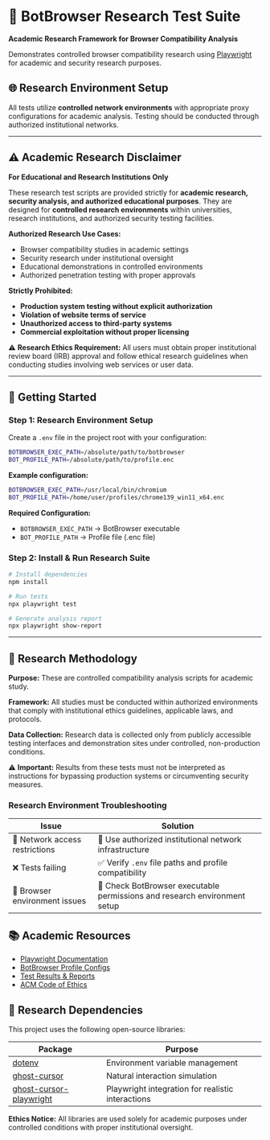 
# 🔬 BotBrowser Research Test Suite

**Academic Research Framework for Browser Compatibility Analysis**

Demonstrates controlled browser compatibility research using [Playwright](https://playwright.dev/docs/writing-tests) for academic and security research purposes.

## 🌐 Research Environment Setup

All tests utilize **controlled network environments** with appropriate proxy configurations for academic analysis. Testing should be conducted through authorized institutional networks.

---

## ⚠️ Academic Research Disclaimer

**For Educational and Research Institutions Only**

These research test scripts are provided strictly for **academic research, security analysis, and authorized educational purposes**. They are designed for **controlled research environments** within universities, research institutions, and authorized security testing facilities.

**Authorized Research Use Cases:**
- Browser compatibility studies in academic settings
- Security research under institutional oversight
- Educational demonstrations in controlled environments
- Authorized penetration testing with proper approvals

**Strictly Prohibited:**
- **Production system testing without explicit authorization**
- **Violation of website terms of service**
- **Unauthorized access to third-party systems**
- **Commercial exploitation without proper licensing**

⚠️ **Research Ethics Requirement:** All users must obtain proper institutional review board (IRB) approval and follow ethical research guidelines when conducting studies involving web services or user data.

---

## 🔧 Getting Started

### Step 1: Research Environment Setup

Create a `.env` file in the project root with your configuration:

```bash
BOTBROWSER_EXEC_PATH=/absolute/path/to/botbrowser
BOT_PROFILE_PATH=/absolute/path/to/profile.enc
```

**Example configuration:**
```bash
BOTBROWSER_EXEC_PATH=/usr/local/bin/chromium
BOT_PROFILE_PATH=/home/user/profiles/chrome139_win11_x64.enc
```

**Required Configuration:**
- `BOTBROWSER_EXEC_PATH` → BotBrowser executable
- `BOT_PROFILE_PATH` → Profile file (.enc file)

### Step 2: Install & Run Research Suite

```bash
# Install dependencies
npm install

# Run tests
npx playwright test

# Generate analysis report
npx playwright show-report
```

---

## 📝 Research Methodology

**Purpose:** These are controlled compatibility analysis scripts for academic study.

**Framework:** All studies must be conducted within authorized environments that comply with institutional ethics guidelines, applicable laws, and protocols.

**Data Collection:** Research data is collected only from publicly accessible testing interfaces and demonstration sites under controlled, non-production conditions.

⚠️ **Important:** Results from these tests must not be interpreted as instructions for bypassing production systems or circumventing security measures.

### Research Environment Troubleshooting

| Issue | Solution |
|-------|----------|
| 🛑 Network access restrictions | 🔄 Use authorized institutional network infrastructure |
| ❌ Tests failing | ✅ Verify `.env` file paths and profile compatibility |
| 🐛 Browser environment issues | 🔧 Check BotBrowser executable permissions and research environment setup |

## 📚 Academic Resources

- [Playwright Documentation](https://playwright.dev/docs/writing-tests)
- [BotBrowser Profile Configs](https://github.com/botswin/BotBrowser/blob/main/profiles/profile-configs.md)
- [Test Results & Reports](./test-results/)
- [ACM Code of Ethics](https://www.acm.org/code-of-ethics)

## 🙏 Research Dependencies

This project uses the following open-source libraries:

| Package | Purpose |
|---------|---------|
| [dotenv](https://www.npmjs.com/package/dotenv) | Environment variable management |
| [ghost-cursor](https://www.npmjs.com/package/ghost-cursor) | Natural interaction simulation |
| [ghost-cursor-playwright](https://www.npmjs.com/package/ghost-cursor-playwright) | Playwright integration for realistic interactions |

**Ethics Notice:** All libraries are used solely for academic purposes under controlled conditions with proper institutional oversight.
